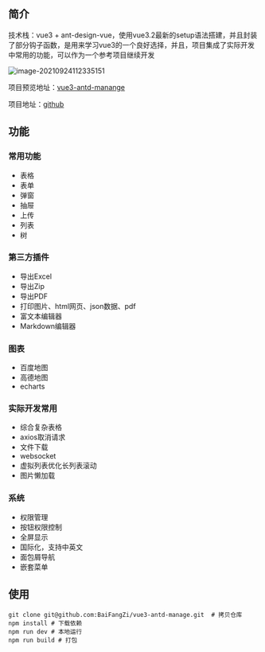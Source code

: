 

## 简介

技术栈：vue3 + ant-design-vue，使用vue3.2最新的setup语法搭建，并且封装了部分钩子函数，是用来学习vue3的一个良好选择，并且，项目集成了实际开发中常用的功能，可以作为一个参考项目继续开发

![image-20210924112335151](https://gitee.com/baifangzi/blogimage/raw/master/img/20210924112336.png)

项目预览地址：[vue3-antd-manange](https://baifangzi.gitee.io/vue3-antd-manage/#/dashboard)

项目地址：[github](https://github.com/BaiFangZi/vue3-antd-manage)

## 功能

### 常用功能

 - 表格
 - 表单
 - 弹窗
 - 抽屉
 - 上传
 - 列表
 - 树

### 第三方插件

 - 导出Excel
 - 导出Zip
 - 导出PDF
 - 打印图片、html网页、json数据、pdf
 - 富文本编辑器
 - Markdown编辑器

### 图表

 - 百度地图
 - 高德地图
 - echarts

### 实际开发常用

 - 综合复杂表格
 - axios取消请求
 - 文件下载
 - websocket
 - 虚拟列表优化长列表滚动
 - 图片懒加载

### 系统

 - 权限管理
 - 按钮权限控制
 - 全屏显示
 - 国际化，支持中英文
 - 面包屑导航
 - 嵌套菜单
<!--  -->
## 使用

~~~shell
git clone git@github.com:BaiFangZi/vue3-antd-manage.git  # 拷贝仓库
npm install # 下载依赖
npm run dev # 本地运行
npm run build # 打包
~~~







